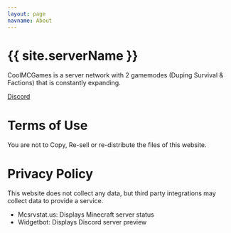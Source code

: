 ```yaml
---
layout: page
navname: About
---
```


# {{ site.serverName }}

CoolMCGames is a server network with 2 gamemodes (Duping Survival & Factions) that is constantly expanding. 

[Discord](https://dsg.gg/coolmc)


# Terms of Use

You are not to Copy, Re-sell or re-distribute the files of this website.


# Privacy Policy

This website does not collect any data, but third party integrations may collect data to provide a service.

- Mcsrvstat.us: Displays Minecraft server status
- Widgetbot: Displays Discord server preview
